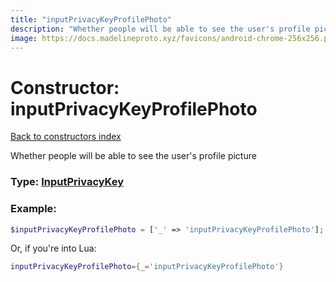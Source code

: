 ```yaml
---
title: "inputPrivacyKeyProfilePhoto"
description: "Whether people will be able to see the user's profile picture"
image: https://docs.madelineproto.xyz/favicons/android-chrome-256x256.png
---
```

# Constructor: inputPrivacyKeyProfilePhoto  
[Back to constructors index](index.md)



Whether people will be able to see the user's profile picture




### Type: [InputPrivacyKey](../types/InputPrivacyKey.md)


### Example:

```php
$inputPrivacyKeyProfilePhoto = ['_' => 'inputPrivacyKeyProfilePhoto'];
```  


Or, if you're into Lua:

```lua
inputPrivacyKeyProfilePhoto={_='inputPrivacyKeyProfilePhoto'}

```


